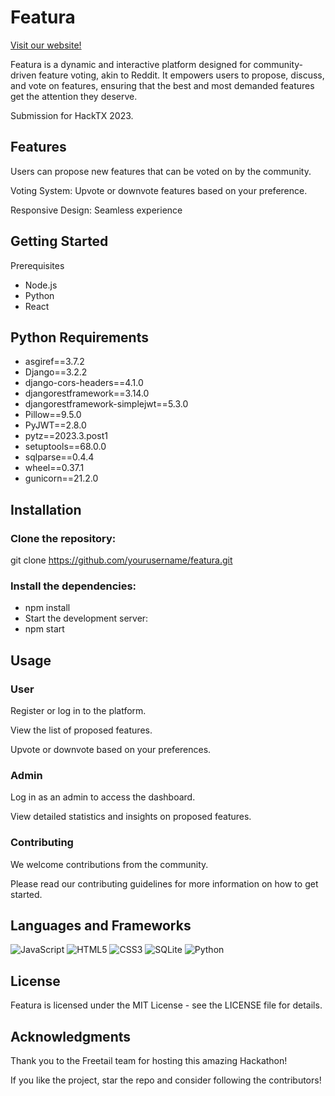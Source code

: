 # Featura
[Visit our website!](https://featura.tech/static/index.html)

Featura is a dynamic and interactive platform designed for community-driven feature voting, akin to Reddit. It empowers users to propose, discuss, and vote on features, ensuring that the best and most demanded features get the attention they deserve.

Submission for HackTX 2023.

## Features

Users can propose new features that can be voted on by the community.

Voting System: Upvote or downvote features based on your preference.

Responsive Design: Seamless experience

## Getting Started
Prerequisites
- Node.js
- Python
- React

## Python Requirements
- asgiref==3.7.2
- Django==3.2.2
- django-cors-headers==4.1.0
- djangorestframework==3.14.0
- djangorestframework-simplejwt==5.3.0
- Pillow==9.5.0
- PyJWT==2.8.0
- pytz==2023.3.post1
- setuptools==68.0.0
- sqlparse==0.4.4
- wheel==0.37.1
- gunicorn==21.2.0

## Installation
### Clone the repository:

git clone https://github.com/yourusername/featura.git

### Install the dependencies:
- npm install
- Start the development server:
- npm start
## Usage
### User
Register or log in to the platform.

View the list of proposed features.

Upvote or downvote based on your preferences.

### Admin
Log in as an admin to access the dashboard.

View detailed statistics and insights on proposed features.

### Contributing
We welcome contributions from the community.

Please read our contributing guidelines for more information on how to get started.

## Languages and Frameworks
![JavaScript](https://img.shields.io/static/v1?style=for-the-badge&message=JavaScript&color=222222&logo=JavaScript&logoColor=F7DF1E&label=)
![HTML5](https://img.shields.io/static/v1?style=for-the-badge&message=HTML5&color=E34F26&logo=HTML5&logoColor=FFFFFF&label=)
![CSS3](https://img.shields.io/static/v1?style=for-the-badge&message=CSS3&color=1572B6&logo=CSS3&logoColor=FFFFFF&label=)
![SQLite](https://img.shields.io/static/v1?style=for-the-badge&message=SQLite&color=003B57&logo=SQLite&logoColor=FFFFFF&label=)
![Python](https://img.shields.io/static/v1?style=for-the-badge&message=Python&color=3776AB&logo=Python&logoColor=FFFFFF&label=)


## License
Featura is licensed under the MIT License - see the LICENSE file for details.

## Acknowledgments
Thank you to the Freetail team for hosting this amazing Hackathon!

If you like the project, star the repo and consider following the contributors!
